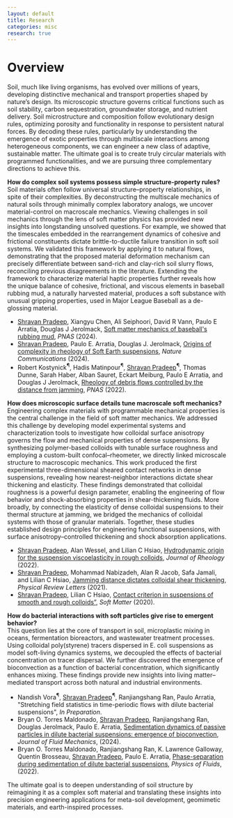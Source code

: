 ```yaml
---
layout: default
title: Research
categories: misc
research: true
---
```

# Overview
Soil, much like living organisms, has evolved over millions of years, developing distinctive mechanical and transport properties shaped by nature’s design. Its microscopic structure governs critical functions such as soil stability, carbon sequestration, groundwater storage, and nutrient delivery. Soil microstructure and composition follow evolutionary design rules, optimizing porosity and functionality in response to persistent natural forces. By decoding these rules, particularly by understanding the emergence of exotic properties through multiscale interactions among heterogeneous components, we can engineer a new class of adaptive, sustainable matter. The ultimate goal is to create truly circular materials with programmed functionalities, and we are pursuing three complementary directions to achieve this.

<b> How do complex soil systems possess simple structure-property rules?</b><br>
Soil materials often follow universal structure–property relationships, in spite of their complexities. By deconstructing the multiscale mechanics of natural soils through minimally complex laboratory analogs, we uncover material-control on macroscale mechanics. Viewing challenges in soil mechanics through the lens of soft matter physics has provided new insights into longstanding unsolved questions. For example, we showed that the timescales embedded in the rearrangement dynamics of cohesive and frictional constituents dictate brittle-to-ductile failure transition in soft soil systems. We validated this framework by applying it to natural flows, demonstrating that the proposed material deformation mechanism can precisely differentiate between sand-rich and clay-rich soil slurry flows, reconciling previous disagreements in the literature. Extending the framework to characterize material haptic properties further reveals how the unique balance of cohesive, frictional, and viscous elements in baseball rubbing mud, a naturally harvested material, produces a soft substance with unusual gripping properties, used in Major League Baseball as a de-glossing material.
<ul>
    <li><u>Shravan Pradeep</u>, Xiangyu Chen, Ali Seiphoori, David R Vann, Paulo E Arratia, Douglas J Jerolmack, <a href="https://www.pnas.org/doi/10.1073/pnas.2413514121">Soft matter mechanics of baseball's rubbing mud</a>, <i>PNAS</i> (2024).</li>
    <li><u>Shravan Pradeep</u>, Paulo E. Arratia, Douglas J. Jerolmack, <a href="https://www.nature.com/articles/s41467-024-51357-y">Origins of complexity in rheology of Soft Earth suspensions</a>, <i>Nature Communications</i> (2024).</li>
    <li>Robert Kostynick<sup>&#182;</sup>, Hadis Matinpour<sup>&#182;</sup>, <u>Shravan Pradeep</u><sup>&#182;</sup>, Thomas Dunne, Sarah Haber, Alban Sauret, Eckart Meiburg, Paulo E Arratia, and Douglas J Jerolmack, <a href="https://www.pnas.org/doi/abs/10.1073/pnas.2209109119">Rheology of debris flows controlled by the distance from jamming</a>, <i>PNAS</i> (2022).</li>
</ul>  

<b>How does microscopic surface details tune macroscale soft mechanics?</b><br>
Engineering complex materials with programmable mechanical properties is the central challenge in the field of soft matter mechanics. We addressed this challenge by developing model experimental systems and characterization tools to investigate how colloidal surface anisotropy governs the flow and mechanical properties of dense suspensions. By synthesizing polymer-based colloids with tunable surface roughness and employing a custom-built confocal–rheometer, we directly linked microscale structure to macroscopic mechanics. This work produced the first experimental three-dimensional sheared contact networks in dense suspensions, revealing how nearest-neighbor interactions dictate shear thickening and elasticity. These findings demonstrated that colloidal roughness is a powerful design parameter, enabling the engineering of flow behavior and shock-absorbing properties in shear-thickening fluids. More broadly, by connecting the elasticity of dense colloidal suspensions to their thermal structure at jamming, we bridged the mechanics of colloidal systems with those of granular materials. Together, these studies established design principles for engineering functional suspensions, with surface anisotropy–controlled thickening and shock absorption applications.
<ul>
    <li><u>Shravan Pradeep</u>, Alan Wessel, and Lilian C Hsiao, <a href="https://sor.scitation.org/doi/full/10.1122/8.0000424">Hydrodynamic origin for the suspension viscoelasticity in rough colloids</a>, <i>Journal of Rheology</i> (2022).</li>
    <li> <u>Shravan Pradeep</u>, Mohammad Nabizadeh, Alan R Jacob, Safa Jamali, and Lilian C Hsiao, <a href="https://journals.aps.org/prl/abstract/10.1103/PhysRevLett.127.158002">Jamming distance dictates colloidal shear thickening</a>, <i>Physical Review Letters</i> (2021).</li>
    <li><u>Shravan Pradeep</u>, Lilian C Hsiao, <a href="https://pubs.rsc.org/en/content/articlehtml/2020/sm/d0sm00072h">Contact criterion in suspensions of smooth and rough colloids”</a>, <i>Soft Matter</i> (2020).</li>
</ul>

<b>How do bacterial interactions with soft particles give rise to emergent behavior?</b> <br>
This question lies at the core of transport in soil, microplastic mixing in oceans, fermentation bioreactors, and wastewater treatment processes. Using colloidal poly(styrene) tracers dispersed in E. coli suspensions as model soft-living dynamics systems, we decoupled the effects of bacterial concentration on tracer dispersal. We further discovered the emergence of bioconvection as a function of bacterial concentration, which significantly enhances mixing. These findings provide new insights into living matter–mediated transport across both natural and industrial environments.
<ul>
    <li>Nandish Vora<sup>&#182;</sup>, <u>Shravan Pradeep</u><sup>&#182;</sup>, Ranjiangshang Ran, Paulo Arratia, "Stretching field statistics in time-periodic flows with dilute bacterial suspensions", <i>In Preparation</i>.</li>
    <li>Bryan O. Torres Maldonado, <u>Shravan Pradeep</u>, Ranjiangshang Ran, Douglas Jerolmack, Paulo E. Arratia, <a href="https://www-cambridge-org.proxy.library.upenn.edu/core/journals/journal-of-fluid-mechanics/article/sedimentation-dynamics-of-passive-particles-in-dilute-bacterial-suspensions-emergence-of-bioconvection/86E12EF2BFB361B338D90C9EA3AC9E13">Sedimentation dynamics of passive particles in dilute bacterial suspensions: emergence of bioconvection</a>, <i>Journal of Fluid Mechanics</i>,  (2024).</li>
    <li>Bryan O. Torres Maldonado, Ranjiangshang Ran, K. Lawrence Galloway, Quentin Brosseau, <u>Shravan Pradeep</u>, Paulo E. Arratia, <a href="https://pubs.aip.org/aip/pof/article/34/11/113305/2847148/Phase-separation-during-sedimentation-of-dilute">Phase-separation during sedimentation of dilute bacterial suspensions</a>, <i>Physics of Fluids</i>,  (2022).</li>
</ul>


The ultimate goal is to deepen understanding of soil structure by reimagining it as a complex soft material and translating these insights into precision engineering applications for meta-soil development, geomimetic materials, and earth-inspired processes.